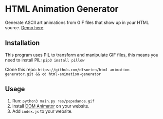 # HTML Animation Generator
Generate ASCII art animations from GIF files that show up in your HTML source. [Demo here](https://dfsoeten.github.io/html-animation-generator/).

## Installation
This program uses PIL to transform and manipulate GIF files, this means you need to install PIL: `pip3 install pillow`

Clone this repo: `https://github.com/dfsoeten/html-animation-generator.git && cd html-animation-generator`

## Usage
1. Run: `python3 main.py res/pepedance.gif`
2. Install [DOM Animator](https://github.com/tholman/dom-animator) on your website.
3. Add `index.js` to your website.

  